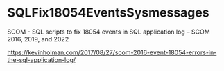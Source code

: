 # SQLFix18054EventsSysmessages
SCOM - SQL scripts to fix 18054 events in SQL application log – SCOM 2016, 2019, and 2022

https://kevinholman.com/2017/08/27/scom-2016-event-18054-errors-in-the-sql-application-log/
